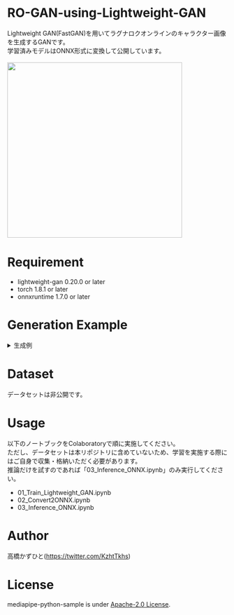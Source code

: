 # RO-GAN-using-Lightweight-GAN
Lightweight GAN(FastGAN)を用いてラグナロクオンラインのキャラクター画像を生成するGANです。<br>
学習済みモデルはONNX形式に変換して公開しています。<br><br>
<img src="https://user-images.githubusercontent.com/37477845/118026295-9e2d3e00-b39b-11eb-830f-9bd82ad48369.gif" width="400px">

# Requirement 
* lightweight-gan 0.20.0 or later
* torch 1.8.1 or later
* onnxruntime 1.7.0 or later

# Generation Example
<details>
<summary>生成例</summary>

<img src="https://user-images.githubusercontent.com/37477845/118026328-a84f3c80-b39b-11eb-85f3-27d7bc0f1a71.jpg" width="200px">
<img src="https://user-images.githubusercontent.com/37477845/118026331-a8e7d300-b39b-11eb-9e0c-25449bdde1a5.jpg" width="200px">
<img src="https://user-images.githubusercontent.com/37477845/118026336-a9806980-b39b-11eb-8944-f54398f0ff15.jpg" width="200px">
<img src="https://user-images.githubusercontent.com/37477845/118026338-a9806980-b39b-11eb-92f5-30c1cfa5e688.jpg" width="200px">
<img src="https://user-images.githubusercontent.com/37477845/118026339-aa190000-b39b-11eb-8695-599816158f2b.jpg" width="200px">
<img src="https://user-images.githubusercontent.com/37477845/118026342-aab19680-b39b-11eb-9994-3a694d3dc627.jpg" width="200px">
<img src="https://user-images.githubusercontent.com/37477845/118026351-ab4a2d00-b39b-11eb-8ce6-dc05f0facfef.jpg" width="200px">
<img src="https://user-images.githubusercontent.com/37477845/118026353-ab4a2d00-b39b-11eb-8fe8-6016dcca8d67.jpg" width="200px">
<img src="https://user-images.githubusercontent.com/37477845/118026359-ac7b5a00-b39b-11eb-8a3c-76b105f0d9b0.jpg" width="200px">
<img src="https://user-images.githubusercontent.com/37477845/118026360-ad13f080-b39b-11eb-9515-1450ec8f86bc.jpg" width="200px">
<img src="https://user-images.githubusercontent.com/37477845/118026364-adac8700-b39b-11eb-818b-7c72a1444d0a.jpg" width="200px">
<img src="https://user-images.githubusercontent.com/37477845/118026365-ae451d80-b39b-11eb-86d2-ddaabdbc8973.jpg" width="200px">
<img src="https://user-images.githubusercontent.com/37477845/118026368-ae451d80-b39b-11eb-83e6-dcb4d4ec5ee9.jpg" width="200px">
<img src="https://user-images.githubusercontent.com/37477845/118026371-aeddb400-b39b-11eb-82e6-ac7e68827188.jpg" width="200px">
<img src="https://user-images.githubusercontent.com/37477845/118026372-aeddb400-b39b-11eb-8d81-7daac9d00a5e.jpg" width="200px">
<img src="https://user-images.githubusercontent.com/37477845/118026373-af764a80-b39b-11eb-9a41-64bd7bbda26e.jpg" width="200px">
<img src="https://user-images.githubusercontent.com/37477845/118026377-b00ee100-b39b-11eb-9c97-e1acc8c4e0fb.jpg" width="200px">
<img src="https://user-images.githubusercontent.com/37477845/118026379-b00ee100-b39b-11eb-8318-288eb46e9c2c.jpg" width="200px">
<img src="https://user-images.githubusercontent.com/37477845/118026380-b0a77780-b39b-11eb-9fec-e4dd268ec037.jpg" width="200px">
<img src="https://user-images.githubusercontent.com/37477845/118026384-b1400e00-b39b-11eb-9b1e-3cce0cc60ab7.jpg" width="200px">
<img src="https://user-images.githubusercontent.com/37477845/118026387-b1400e00-b39b-11eb-891d-ad1c38f9d52b.jpg" width="200px">
<img src="https://user-images.githubusercontent.com/37477845/118026388-b1d8a480-b39b-11eb-97ce-9ec4615709fb.jpg" width="200px">
<img src="https://user-images.githubusercontent.com/37477845/118026391-b1d8a480-b39b-11eb-9049-0146948f2f84.jpg" width="200px">
<img src="https://user-images.githubusercontent.com/37477845/118026392-b2713b00-b39b-11eb-96b7-11a119ddeafb.jpg" width="200px">
<img src="https://user-images.githubusercontent.com/37477845/118026398-b309d180-b39b-11eb-85c8-5876e8ecee18.jpg" width="200px">
<img src="https://user-images.githubusercontent.com/37477845/118026401-b3a26800-b39b-11eb-86f1-685248bd95de.jpg" width="200px">
<img src="https://user-images.githubusercontent.com/37477845/118026980-67a3f300-b39c-11eb-8846-5d538c3210d4.jpg" width="200px">
<img src="https://user-images.githubusercontent.com/37477845/118026983-683c8980-b39c-11eb-951d-5080b026d8e4.jpg" width="200px">
<img src="https://user-images.githubusercontent.com/37477845/118026985-68d52000-b39c-11eb-86b5-b22226dc1e22.jpg" width="200px">
<img src="https://user-images.githubusercontent.com/37477845/118026987-68d52000-b39c-11eb-8117-a6469b055866.jpg" width="200px">
<img src="https://user-images.githubusercontent.com/37477845/118026992-696db680-b39c-11eb-9cdf-e725ceb52c33.jpg" width="200px">
<img src="https://user-images.githubusercontent.com/37477845/118026994-6a064d00-b39c-11eb-94eb-e60f38b07204.jpg" width="200px">
<img src="https://user-images.githubusercontent.com/37477845/118026995-6a064d00-b39c-11eb-9b0d-2b7495fe8483.jpg" width="200px">
<img src="https://user-images.githubusercontent.com/37477845/118026997-6a9ee380-b39c-11eb-9b77-2709283363ad.jpg" width="200px">
<img src="https://user-images.githubusercontent.com/37477845/118027006-6bd01080-b39c-11eb-8eda-2daf64f5974e.jpg" width="200px">
<img src="https://user-images.githubusercontent.com/37477845/118027009-6bd01080-b39c-11eb-9079-825ddea1db4d.jpg" width="200px">
<img src="https://user-images.githubusercontent.com/37477845/118027014-6d013d80-b39c-11eb-8ba0-9382ea1b6d4f.jpg" width="200px">
<img src="https://user-images.githubusercontent.com/37477845/118027015-6d013d80-b39c-11eb-946a-7b2992bc748d.jpg" width="200px">
<img src="https://user-images.githubusercontent.com/37477845/118027300-bce00480-b39c-11eb-846c-8fad0a62a9a9.jpg" width="200px">
<img src="https://user-images.githubusercontent.com/37477845/118027308-be113180-b39c-11eb-9a06-8a247be1b4e6.jpg" width="200px">
<img src="https://user-images.githubusercontent.com/37477845/118027310-bea9c800-b39c-11eb-8a21-eccf17097c9b.jpg" width="200px">
<img src="https://user-images.githubusercontent.com/37477845/118027311-bf425e80-b39c-11eb-9266-dc6365e8d333.jpg" width="200px">
<img src="https://user-images.githubusercontent.com/37477845/118027314-bf425e80-b39c-11eb-90da-735ae179ac3e.jpg" width="200px">
<img src="https://user-images.githubusercontent.com/37477845/118027317-bfdaf500-b39c-11eb-963e-3fb1a67c3f82.jpg" width="200px">
<img src="https://user-images.githubusercontent.com/37477845/118027325-c1a4b880-b39c-11eb-9e6f-0fa947820447.jpg" width="200px">
<img src="https://user-images.githubusercontent.com/37477845/118027328-c23d4f00-b39c-11eb-80f6-6433c491cebe.jpg" width="200px">
<img src="https://user-images.githubusercontent.com/37477845/118027336-c36e7c00-b39c-11eb-9c75-4d7f7c8a443c.jpg" width="200px">
<img src="https://user-images.githubusercontent.com/37477845/118027338-c36e7c00-b39c-11eb-81eb-f077ffc75116.jpg" width="200px">

</details>

# Dataset
データセットは非公開です。

# Usage
以下のノートブックをColaboratoryで順に実施してください。<br>
ただし、データセットは本リポジトリに含めていないため、学習を実施する際にはご自身で収集・格納いただく必要があります。<br>
推論だけを試すのであれば「03_Inference_ONNX.ipynb」のみ実行してください。
* 01_Train_Lightweight_GAN.ipynb
* 02_Convert2ONNX.ipynb
* 03_Inference_ONNX.ipynb

# Author
高橋かずひと(https://twitter.com/KzhtTkhs)
 
# License 
mediapipe-python-sample is under [Apache-2.0 License](LICENSE).
